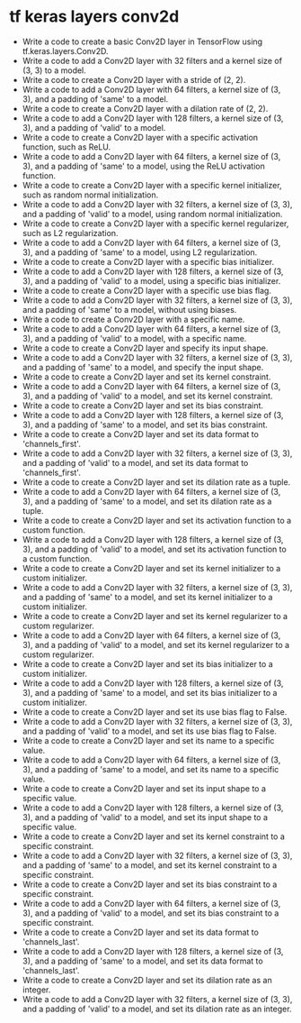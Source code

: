 # tf keras layers conv2d

- Write a code to create a basic Conv2D layer in TensorFlow using tf.keras.layers.Conv2D.
- Write a code to add a Conv2D layer with 32 filters and a kernel size of (3, 3) to a model.
- Write a code to create a Conv2D layer with a stride of (2, 2).
- Write a code to add a Conv2D layer with 64 filters, a kernel size of (3, 3), and a padding of 'same' to a model.
- Write a code to create a Conv2D layer with a dilation rate of (2, 2).
- Write a code to add a Conv2D layer with 128 filters, a kernel size of (3, 3), and a padding of 'valid' to a model.
- Write a code to create a Conv2D layer with a specific activation function, such as ReLU.
- Write a code to add a Conv2D layer with 64 filters, a kernel size of (3, 3), and a padding of 'same' to a model, using the ReLU activation function.
- Write a code to create a Conv2D layer with a specific kernel initializer, such as random normal initialization.
- Write a code to add a Conv2D layer with 32 filters, a kernel size of (3, 3), and a padding of 'valid' to a model, using random normal initialization.
- Write a code to create a Conv2D layer with a specific kernel regularizer, such as L2 regularization.
- Write a code to add a Conv2D layer with 64 filters, a kernel size of (3, 3), and a padding of 'same' to a model, using L2 regularization.
- Write a code to create a Conv2D layer with a specific bias initializer.
- Write a code to add a Conv2D layer with 128 filters, a kernel size of (3, 3), and a padding of 'valid' to a model, using a specific bias initializer.
- Write a code to create a Conv2D layer with a specific use bias flag.
- Write a code to add a Conv2D layer with 32 filters, a kernel size of (3, 3), and a padding of 'same' to a model, without using biases.
- Write a code to create a Conv2D layer with a specific name.
- Write a code to add a Conv2D layer with 64 filters, a kernel size of (3, 3), and a padding of 'valid' to a model, with a specific name.
- Write a code to create a Conv2D layer and specify its input shape.
- Write a code to add a Conv2D layer with 32 filters, a kernel size of (3, 3), and a padding of 'same' to a model, and specify the input shape.
- Write a code to create a Conv2D layer and set its kernel constraint.
- Write a code to add a Conv2D layer with 64 filters, a kernel size of (3, 3), and a padding of 'valid' to a model, and set its kernel constraint.
- Write a code to create a Conv2D layer and set its bias constraint.
- Write a code to add a Conv2D layer with 128 filters, a kernel size of (3, 3), and a padding of 'same' to a model, and set its bias constraint.
- Write a code to create a Conv2D layer and set its data format to 'channels_first'.
- Write a code to add a Conv2D layer with 32 filters, a kernel size of (3, 3), and a padding of 'valid' to a model, and set its data format to 'channels_first'.
- Write a code to create a Conv2D layer and set its dilation rate as a tuple.
- Write a code to add a Conv2D layer with 64 filters, a kernel size of (3, 3), and a padding of 'same' to a model, and set its dilation rate as a tuple.
- Write a code to create a Conv2D layer and set its activation function to a custom function.
- Write a code to add a Conv2D layer with 128 filters, a kernel size of (3, 3), and a padding of 'valid' to a model, and set its activation function to a custom function.
- Write a code to create a Conv2D layer and set its kernel initializer to a custom initializer.
- Write a code to add a Conv2D layer with 32 filters, a kernel size of (3, 3), and a padding of 'same' to a model, and set its kernel initializer to a custom initializer.
- Write a code to create a Conv2D layer and set its kernel regularizer to a custom regularizer.
- Write a code to add a Conv2D layer with 64 filters, a kernel size of (3, 3), and a padding of 'valid' to a model, and set its kernel regularizer to a custom regularizer.
- Write a code to create a Conv2D layer and set its bias initializer to a custom initializer.
- Write a code to add a Conv2D layer with 128 filters, a kernel size of (3, 3), and a padding of 'same' to a model, and set its bias initializer to a custom initializer.
- Write a code to create a Conv2D layer and set its use bias flag to False.
- Write a code to add a Conv2D layer with 32 filters, a kernel size of (3, 3), and a padding of 'valid' to a model, and set its use bias flag to False.
- Write a code to create a Conv2D layer and set its name to a specific value.
- Write a code to add a Conv2D layer with 64 filters, a kernel size of (3, 3), and a padding of 'same' to a model, and set its name to a specific value.
- Write a code to create a Conv2D layer and set its input shape to a specific value.
- Write a code to add a Conv2D layer with 128 filters, a kernel size of (3, 3), and a padding of 'valid' to a model, and set its input shape to a specific value.
- Write a code to create a Conv2D layer and set its kernel constraint to a specific constraint.
- Write a code to add a Conv2D layer with 32 filters, a kernel size of (3, 3), and a padding of 'same' to a model, and set its kernel constraint to a specific constraint.
- Write a code to create a Conv2D layer and set its bias constraint to a specific constraint.
- Write a code to add a Conv2D layer with 64 filters, a kernel size of (3, 3), and a padding of 'valid' to a model, and set its bias constraint to a specific constraint.
- Write a code to create a Conv2D layer and set its data format to 'channels_last'.
- Write a code to add a Conv2D layer with 128 filters, a kernel size of (3, 3), and a padding of 'same' to a model, and set its data format to 'channels_last'.
- Write a code to create a Conv2D layer and set its dilation rate as an integer.
- Write a code to add a Conv2D layer with 32 filters, a kernel size of (3, 3), and a padding of 'valid' to a model, and set its dilation rate as an integer.